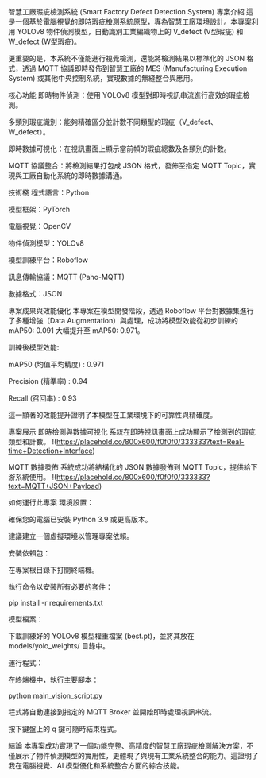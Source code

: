 智慧工廠瑕疵檢測系統 (Smart Factory Defect Detection System)
專案介紹
這是一個基於電腦視覺的即時瑕疵檢測系統原型，專為智慧工廠環境設計。本專案利用 YOLOv8 物件偵測模型，自動識別工業編織物上的 V_defect (V型瑕疵) 和 W_defect (W型瑕疵)。

更重要的是，本系統不僅能進行視覺檢測，還能將檢測結果以標準化的 JSON 格式，透過 MQTT 協議即時發佈到智慧工廠的 MES (Manufacturing Execution System) 或其他中央控制系統，實現數據的無縫整合與應用。

核心功能
即時物件偵測：使用 YOLOv8 模型對即時視訊串流進行高效的瑕疵檢測。

多類別瑕疵識別：能夠精確區分並計數不同類型的瑕疵（V_defect、W_defect）。

即時數據可視化：在視訊畫面上顯示當前幀的瑕疵總數及各類別的計數。

MQTT 協議整合：將檢測結果打包成 JSON 格式，發佈至指定 MQTT Topic，實現與工廠自動化系統的即時數據溝通。

技術棧
程式語言：Python

模型框架：PyTorch

電腦視覺：OpenCV

物件偵測模型：YOLOv8

模型訓練平台：Roboflow

訊息傳輸協議：MQTT (Paho-MQTT)

數據格式：JSON

專案成果與效能優化
本專案在模型開發階段，透過 Roboflow 平台對數據集進行了多種增強（Data Augmentation）與處理，成功將模型效能從初步訓練的 mAP50: 0.091 大幅提升至 mAP50: 0.971。

訓練後模型效能:

mAP50 (均值平均精度) : 0.971

Precision (精準率) : 0.94

Recall (召回率) : 0.93

這一顯著的效能提升證明了本模型在工業環境下的可靠性與精確度。

專案展示
即時檢測與數據可視化
系統在即時視訊畫面上成功顯示了檢測到的瑕疵類型和計數。
!(https://placehold.co/800x600/f0f0f0/333333?text=Real-time+Detection+Interface)

MQTT 數據發佈
系統成功將結構化的 JSON 數據發佈到 MQTT Topic，提供給下游系統使用。
!(https://placehold.co/800x600/f0f0f0/333333?text=MQTT+JSON+Payload)

如何運行此專案
環境設置：

確保您的電腦已安裝 Python 3.9 或更高版本。

建議建立一個虛擬環境以管理專案依賴。

安裝依賴包：

在專案根目錄下打開終端機。

執行命令以安裝所有必要的套件：

pip install -r requirements.txt

模型檔案：

下載訓練好的 YOLOv8 模型權重檔案 (best.pt)，並將其放在 models/yolo_weights/ 目錄中。

運行程式：

在終端機中，執行主要腳本：

python main_vision_script.py

程式將自動連接到指定的 MQTT Broker 並開始即時處理視訊串流。

按下鍵盤上的 q 鍵可隨時結束程式。

結論
本專案成功實現了一個功能完整、高精度的智慧工廠瑕疵檢測解決方案，不僅展示了物件偵測模型的實用性，更體現了與現有工業系統整合的能力。這證明了我在電腦視覺、AI 模型優化和系統整合方面的綜合技能。